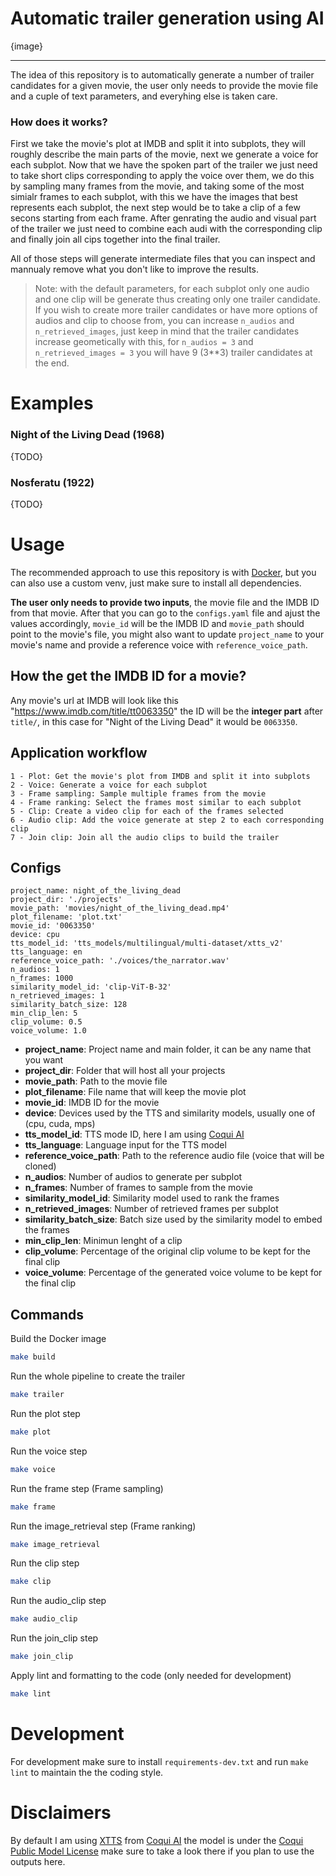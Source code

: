 # Automatic trailer generation using AI

{image}

---

The idea of this repository is to automatically generate a number of trailer candidates for a given movie, the user only needs to provide the movie file and a cuple of text parameters, and everyhing else is taken care.

### How does it works?
First we take the movie's plot at IMDB and split it into subplots, they will roughly describe the main parts of the movie, next we generate a voice for each subplot. Now that we have the spoken part of the trailer we just need to take short clips corresponding to apply the voice over them, we do this by sampling many frames from the movie, and taking some of the most simialr frames to each subplot, with this we have the images that best represents each subplot, the next step would be to take a clip of a few secons starting from each frame. After genrating the audio and visual part of the trailer we just need to combine each audi with the corresponding clip and finally join all cips together into the final trailer.

All of those steps will generate intermediate files that you can inspect and mannualy remove what you don't like to improve the results.

> Note: with the default parameters, for each subplot only one audio and one clip will be generate thus creating only one trailer candidate. If you wish to create more trailer candidates or have more options of audios and clip to choose from, you can increase `n_audios` and `n_retrieved_images`, just keep in mind that the trailer candidates increase geometically with this, for `n_audios = 3` and `n_retrieved_images = 3` you will have 9 (3**3) trailer candidates at the end.

# Examples
### Night of the Living Dead (1968)
{TODO}
### Nosferatu (1922)
{TODO}

# Usage
The recommended approach to use this repository is with [Docker](https://docs.docker.com/), but you can also use a custom venv, just make sure to install all dependencies.

**The user only needs to provide two inputs**, the movie file and the IMDB ID from that movie.
After that you can go to the `configs.yaml` file and ajust the values accordingly, `movie_id` will be the IMDB ID and `movie_path` should point to the movie's file, you might also want to update `project_name` to your movie's name and provide a reference voice with `reference_voice_path`.

## How the get the IMDB ID for a movie?
Any movie's url at IMDB will look like this "https://www.imdb.com/title/tt0063350" the ID will be the **integer part** after `title/`, in this case for "Night of the Living Dead" it would be `0063350`.

## Application workflow
    1 - Plot: Get the movie's plot from IMDB and split it into subplots
    2 - Voice: Generate a voice for each subplot
    3 - Frame sampling: Sample multiple frames from the movie
    4 - Frame ranking: Select the frames most similar to each subplot
    5 - Clip: Create a video clip for each of the frames selected
    6 - Audio clip: Add the voice generate at step 2 to each corresponding clip
    7 - Join clip: Join all the audio clips to build the trailer
    

## Configs
```
project_name: night_of_the_living_dead
project_dir: './projects'
movie_path: 'movies/night_of_the_living_dead.mp4'
plot_filename: 'plot.txt'
movie_id: '0063350'
device: cpu
tts_model_id: 'tts_models/multilingual/multi-dataset/xtts_v2'
tts_language: en
reference_voice_path: './voices/the_narrator.wav'
n_audios: 1
n_frames: 1000
similarity_model_id: 'clip-ViT-B-32'
n_retrieved_images: 1
similarity_batch_size: 128
min_clip_len: 5
clip_volume: 0.5
voice_volume: 1.0
```
- **project_name**: Project name and main folder, it can be any name that you want
- **project_dir**: Folder that will host all your projects
- **movie_path**: Path to the movie file
- **plot_filename**: File name that will keep the movie plot
- **movie_id**: IMDB ID for the movie
- **device**: Devices used by the TTS and similarity models, usually one of (cpu, cuda, mps)
- **tts_model_id**: TTS mode ID, here I am using [Coqui AI](https://github.com/coqui-ai/TTS?tab=readme-ov-file#running-a-multi-speaker-and-multi-lingual-model)
- **tts_language**: Language input for the TTS model
- **reference_voice_path**: Path to the reference audio file (voice that will be cloned)
- **n_audios**: Number of audios to generate per subplot
- **n_frames**: Number of frames to sample from the movie
- **similarity_model_id**: Similarity model used to rank the frames
- **n_retrieved_images**: Number of retrieved frames per subplot
- **similarity_batch_size**: Batch size used by the similarity model to embed the frames
- **min_clip_len**: Minimun lenght of a clip
- **clip_volume**: Percentage of the original clip volume to be kept for the final clip
- **voice_volume**: Percentage of the generated voice volume to be kept for the final clip

## Commands
Build the Docker image
```bash
make build
```

Run the whole pipeline to create the trailer
```bash
make trailer
```

Run the plot step
```bash
make plot
```

Run the voice step
```bash
make voice
```

Run the frame step (Frame sampling)
```bash
make frame
```

Run the image_retrieval step (Frame ranking)
```bash
make image_retrieval
```

Run the clip step
```bash
make clip
```

Run the audio_clip step
```bash
make audio_clip
```

Run the join_clip step
```bash
make join_clip
```

Apply lint and formatting to the code (only needed for development)
```bash
make lint
```

# Development
For development make sure to install `requirements-dev.txt` and run `make lint` to maintain the the coding style.

# Disclaimers
By default I am using [XTTS](https://huggingface.co/coqui/XTTS-v2) from [Coqui AI](https://github.com/coqui-ai/TTS) the model is under the [Coqui Public Model License](https://coqui.ai/cpml) make sure to take a look there if you plan to use the outputs here.